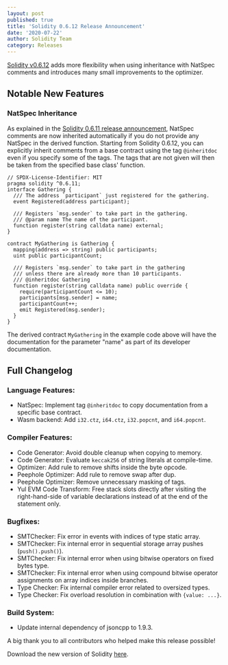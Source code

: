 ```yaml
---
layout: post
published: true
title: 'Solidity 0.6.12 Release Announcement'
date: '2020-07-22'
author: Solidity Team
category: Releases
---
```


[Solidity v0.6.12](https://github.com/ethereum/solidity/releases/tag/v0.6.12) adds more flexibility
when using inheritance with NatSpec comments and introduces many small improvements to the optimizer.


## Notable New Features 

### NatSpec Inheritance

As explained in the [Solidity 0.6.11 release announcement](https://blog.soliditylang.org/2020/07/07/solidity-0611-release-announcement/),
NatSpec comments are now inherited automatically if you do not provide any
NatSpec in the derived function. Starting from Solidity 0.6.12, you can
explicitly inherit comments from a base contract using the tag ``@inheritdoc``
even if you specify some of the tags.
The tags that are not given will then be taken from the specified base class'
function.

```solidity
// SPDX-License-Identifier: MIT
pragma solidity ^0.6.11;
interface Gathering {
  /// The address `participant` just registered for the gathering.
  event Registered(address participant);

  /// Registers `msg.sender` to take part in the gathering.
  /// @param name The name of the participant.
  function register(string calldata name) external;
}

contract MyGathering is Gathering {
  mapping(address => string) public participants;
  uint public participantCount;

  /// Registers `msg.sender` to take part in the gathering
  /// unless there are already more than 10 participants.
  /// @inheritdoc Gathering
  function register(string calldata name) public override {
    require(participantCount <= 10);
    participants[msg.sender] = name;
    participantCount++;
    emit Registered(msg.sender);
  }
}
```

The derived contract ``MyGathering`` in the example code above will have
the documentation for the parameter "name" as part of its developer documentation.


## Full Changelog

### Language Features:
* NatSpec: Implement tag ``@inheritdoc`` to copy documentation from a specific base contract.
* Wasm backend: Add ``i32.ctz``, ``i64.ctz``, ``i32.popcnt``, and ``i64.popcnt``.

### Compiler Features:
* Code Generator: Avoid double cleanup when copying to memory.
* Code Generator: Evaluate ``keccak256`` of string literals at compile-time.
* Optimizer: Add rule to remove shifts inside the byte opcode.
* Peephole Optimizer: Add rule to remove swap after dup.
* Peephole Optimizer: Remove unnecessary masking of tags.
* Yul EVM Code Transform: Free stack slots directly after visiting the right-hand-side of variable declarations instead of at the end of the statement only.

### Bugfixes:
* SMTChecker: Fix error in events with indices of type static array.
* SMTChecker: Fix internal error in sequential storage array pushes (``push().push()``).
* SMTChecker: Fix internal error when using bitwise operators on fixed bytes type.
* SMTChecker: Fix internal error when using compound bitwise operator assignments on array indices inside branches.
* Type Checker: Fix internal compiler error related to oversized types.
* Type Checker: Fix overload resolution in combination with ``{value: ...}``.

### Build System:
 * Update internal dependency of jsoncpp to 1.9.3.

A big thank you to all contributors who helped make this release possible!

Download the new version of Solidity [here](https://github.com/ethereum/solidity/releases/tag/v0.6.12).

